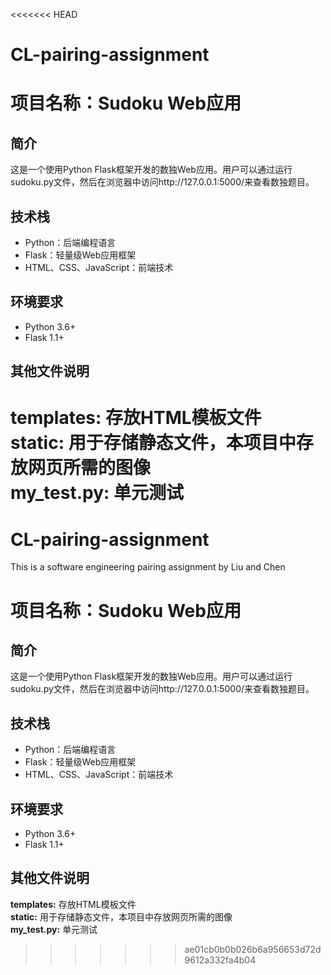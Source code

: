 <<<<<<< HEAD
# CL-pairing-assignment
# 项目名称：Sudoku Web应用

## 简介

这是一个使用Python Flask框架开发的数独Web应用。用户可以通过运行sudoku.py文件，然后在浏览器中访问http://127.0.0.1:5000/来查看数独题目。

## 技术栈

- Python：后端编程语言
- Flask：轻量级Web应用框架
- HTML、CSS、JavaScript：前端技术


## 环境要求

- Python 3.6+
- Flask 1.1+

## 其他文件说明
**templates:** 存放HTML模板文件  
**static:** 用于存储静态文件，本项目中存放网页所需的图像  
**my_test.py:** 单元测试  
=======
# CL-pairing-assignment
This is a software engineering pairing assignment by Liu and Chen
# 项目名称：Sudoku Web应用

## 简介

这是一个使用Python Flask框架开发的数独Web应用。用户可以通过运行sudoku.py文件，然后在浏览器中访问http://127.0.0.1:5000/来查看数独题目。

## 技术栈

- Python：后端编程语言
- Flask：轻量级Web应用框架
- HTML、CSS、JavaScript：前端技术


## 环境要求

- Python 3.6+
- Flask 1.1+

## 其他文件说明
**templates:** 存放HTML模板文件  
**static:** 用于存储静态文件，本项目中存放网页所需的图像  
**my_test.py:** 单元测试  
>>>>>>> ae01cb0b0b026b6a956653d72d9612a332fa4b04

